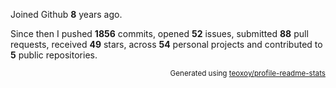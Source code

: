 Joined Github **8** years ago.

Since then I pushed **1856** commits, opened **52** issues, submitted **88** pull requests, received **49** stars, across **54** personal projects and contributed to **5** public repositories.

<p align="right"><sub>Generated using <a href="https://github.com/marketplace/actions/profile-readme-stats">teoxoy/profile-readme-stats</a></sub></p>
